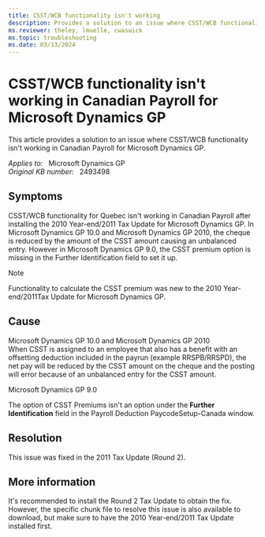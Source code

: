 ```yaml
---
title: CSST/WCB functionality isn't working
description: Provides a solution to an issue where CSST/WCB functionality isn't working in Canadian Payroll for Microsoft Dynamics GP.
ms.reviewer: theley, lmuelle, cwaswick
ms.topic: troubleshooting
ms.date: 03/13/2024
---
```

# CSST/WCB functionality isn't working in Canadian Payroll for Microsoft Dynamics GP

This article provides a solution to an issue where CSST/WCB functionality isn't working in Canadian Payroll for Microsoft Dynamics GP.

_Applies to:_ &nbsp; Microsoft Dynamics GP  
_Original KB number:_ &nbsp; 2493498

## Symptoms

CSST/WCB functionality for Quebec isn't working in Canadian Payroll after installing the 2010 Year-end/2011 Tax Update for Microsoft Dynamics GP. In Microsoft Dynamics GP 10.0 and Microsoft Dynamics GP 2010, the cheque is reduced by the amount of the CSST amount causing an unbalanced entry. However in Microsoft Dynamics GP 9.0, the CSST premium option is missing in the Further Identification field to set it up.

> [!NOTE]
> Functionality to calculate the CSST premium was new to the 2010 Year-end/2011Tax Update for Microsoft Dynamics GP.

## Cause

Microsoft Dynamics GP 10.0 and Microsoft Dynamics GP 2010  
When CSST is assigned to an employee that also has a benefit with an offsetting deduction included in the payrun (example RRSPB/RRSPD), the net pay will be reduced by the CSST amount on the cheque and the posting will error because of an unbalanced entry for the CSST amount.

Microsoft Dynamics GP 9.0

The option of CSST Premiums isn't an option under the **Further Identification** field in the Payroll Deduction PaycodeSetup-Canada window.

## Resolution

This issue was fixed in the 2011 Tax Update (Round 2).

## More information

It's recommended to install the Round 2 Tax Update to obtain the fix. However, the specific chunk file to resolve this issue is also available to download, but make sure to have the 2010 Year-end/2011 Tax Update installed first.
